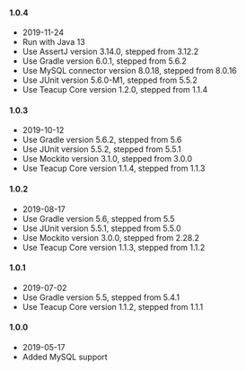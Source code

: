 #### 1.0.4
- 2019-11-24
- Run with Java 13
- Use AssertJ version 3.14.0, stepped from 3.12.2
- Use Gradle version 6.0.1, stepped from 5.6.2
- Use MySQL connector version 8.0.18, stepped from 8.0.16
- Use JUnit version 5.6.0-M1, stepped from 5.5.2
- Use Teacup Core version 1.2.0, stepped from 1.1.4
#### 1.0.3
- 2019-10-12
- Use Gradle version 5.6.2, stepped from 5.6
- Use JUnit version 5.5.2, stepped from 5.5.1
- Use Mockito version 3.1.0, stepped from 3.0.0
- Use Teacup Core version 1.1.4, stepped from 1.1.3
#### 1.0.2
- 2019-08-17
- Use Gradle version 5.6, stepped from 5.5
- Use JUnit version 5.5.1, stepped from 5.5.0
- Use Mockito version 3.0.0, stepped from 2.28.2
- Use Teacup Core version 1.1.3, stepped from 1.1.2
#### 1.0.1
- 2019-07-02
- Use Gradle version 5.5, stepped from 5.4.1
- Use Teacup Core version 1.1.2, stepped from 1.1.1
#### 1.0.0
- 2019-05-17
- Added MySQL support